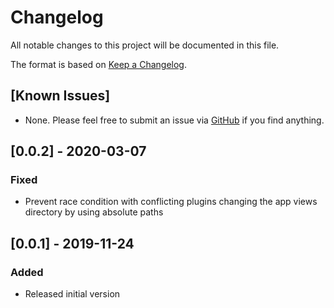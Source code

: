 # Changelog
All notable changes to this project will be documented in this file.

The format is based on [Keep a Changelog](https://keepachangelog.com/en/1.0.0/).

## [Known Issues]
- None. Please feel free to submit an issue via [GitHub](https://github.com/ryanblenis/MeshCentral-DevTools) if you find anything.

## [0.0.2] - 2020-03-07
### Fixed
- Prevent race condition with conflicting plugins changing the app views directory by using absolute paths

## [0.0.1] - 2019-11-24
### Added
- Released initial version
